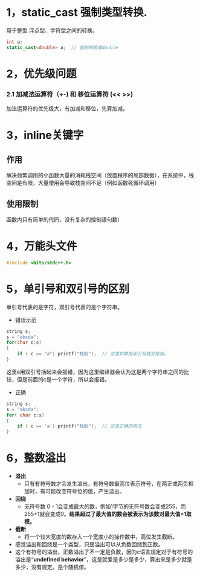 # 1，static_cast 强制类型转换.
用于整型 浮点型、字符型之间的转换。
```c++
int a;
static_cast<double> a;  // 强制转换成double

```

# 2，优先级问题
### 2.1 加减法运算符（+-) 和 移位运算符 (<< >>)
加法运算符的优先级大，有加减和移位，先算加减。

# 3，inline关键字
## 作用
解决频繁调用的小函数大量的消耗栈空间（放置程序的局部数据），在系统中，栈空间是有限，大量使用会导致栈空间不足（例如函数死循环调用）
## 使用限制
函数内只有简单的代码，没有复杂的控制语句数）

# 4，万能头文件
```c++
#include <bits/stdc++.h>
```

# 5，单引号和双引号的区别
单引号代表的是字符，双引号代表的是个字符串。
- 错误示范
```c++
string s;
s = "abcda";
for(char c:s)
{
	if ( c == "a") printf("找到");  // 这里如果用双引号就会报错。
}
```
这里a用双引号括起来会报错，因为这里编译器会认为这是两个字符串之间的比较，但是前面的c是一个字符，所以会报错。
- 正确
```c++
string s;
s = "abcda";
for( char c:s)
{
	if ( c == 'a') printf("找到");  // 这是正确的用法
}
```

# 6，整数溢出
- **溢出** 
	- 只有有符号数才会发生溢出，有符号数最高位表示符号，在两正或两负相加时，有可能改变符号位的值，产生溢出。
- **回绕** 
	- 无符号数 0 - 1会变成最大的数，例如1字节的无符号数会变成255，而255+1就会变成0。**结果超过了最大值的数会被表示为该数对最大值+1取模。** 
- **截断**
	- 将一个较大宽度的数存入一个宽度小的操作数中，高位发生截断。
- 感觉溢出和回绕是一个类型，只是溢出可以从负数回绕到正数。
- 这个有符号的溢出，正数溢出了不一定是负数，因为c语言规定对于有符号的溢出是“**undefined behavior**”，这是就爱是多少是多少，算出来是多少就是多少，没有规定。是个随机值。